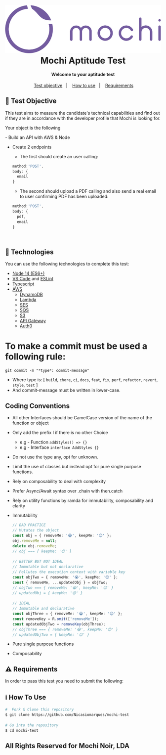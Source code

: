 <h1 align="center">
    <img alt="logo Mochi" src="logo-purplehorizontal.png" />
    <br>
    Mochi Aptitude Test
    <br>
</h1>

<h4 align="center">
Welcome to your aptitude test
</h4>
<p align="center">
&nbsp;&nbsp;
  <a href="#test-objective">Test objective</a>&nbsp;&nbsp;&nbsp;|&nbsp;&nbsp;&nbsp;
  <a href="#how-to-use">How to use</a>&nbsp;&nbsp;&nbsp;|&nbsp;&nbsp;&nbsp;
  <a href="#reqirements">Requirements</a>&nbsp;&nbsp;
</p>

## :wrench: Test Objective

<p>
This test aims to measure the candidate's technical capabilities and find out if they are in accordance with the developer profile that Mochi is looking for.

Your object is the following
</p>
- Build an API with AWS & Node

- Create 2 endpoints
  - The first should create an user calling:

  ```js
  method:'POST',
  body: {
    email
  }
  ```
  - The second should upload a PDF calling and also send a real email to user confirming PDF has been uploaded:

  ```js
  method:'POST',
  body: {
    pdf,
    email
  }
  ```
</p>

<br>

## :rocket: Technologies

You can use the following technologies to complete this test:

- [Node 14 (ES6+)](https://nodejs.org/en/)
- [VS Code][vc] and [ESLint][vceslint]
- [Typescript](https://www.typescriptlang.org/)
- [AWS](https://aws.amazon.com/)
  - [DynamoDB](https://aws.amazon.com/dynamodb/?nc2=type_a)
  - [Lambda](https://aws.amazon.com/lambda/?nc2=type_a)
  - [SES](https://aws.amazon.com/ses/)
  - [SQS](https://aws.amazon.com/sqs/)
  - [S3](https://aws.amazon.com/s3/)
  - [API Gateway](https://aws.amazon.com/api-gateway/)
  - [Auth0](https://auth0.com/partners/amazon-web-services)
  

# To make a commit must be used a following rule:

`git commit -m "*type*: commit-message"`

- Where type is: [ `build`, `chore`, `ci`, `docs`, `feat`, `fix`, `perf`, `refactor`, `revert`, `style`, `test` ]
- And commit-message must be written in lower-case.

## Coding Conventions

- All other Interfaces should be CamelCase version of the name of the function or object
- Only add the prefix I if there is no other Choice
  - e.g - Function `addStyles() => {}`
  - e.g - Interface `interface AddStyles {}`
- Do not use the type any, opt for unknown.
- Limit the use of classes but instead opt for pure single purpose functions.
- Rely on composability to deal with complexity
- Prefer Async/Await syntax over .chain with then.catch
- Rely on utility functions by ramda for immutability, composability and clarity
- Immutability

  ```ts
  // BAD PRACTICE
  // Mutates the object
  const obj = { removeMe: '😭', keepMe: '😊' };
  obj.removeMe = null;
  delete obj.removeMe;
  // obj === { keepMe: '😊' }

  // BETTER BUT NOT IDEAL
  // Immutable but not declarative
  // Pollutes the execution context with variable key
  const objTwo = { removeMe: '😭', keepMe: '😊' };
  const { removeMe, ...updatedObj } = objTwo;
  // objTwo === { removeMe: '😭', keepMe: '😊' }
  // updatedObj = { keepMe: '😊' }

  // IDEAL
  // Immutable and declarative
  const objThree = { removeMe: '😭', keepMe: '😊' };
  const removeKey = R.omit(['removeMe']);
  const updatedObjTwo = removeKey(objThree);
  // objThree === { removeMe: '😭', keepMe: '😊' }
  // updatedObjTwo = { keepMe: '😊' }
  ```

- Pure single purpose functions
- Composability

## :warning: Requirements 

In order to pass this test you need to submit the following:

## :information_source: How To Use

```bash
#  Fork & Clone this repository
$ git clone https://github.com/Nicasiomarques/mochi-test

# Go into the repository
$ cd mochi-test

```

## All Rights Reserved for Mochi Noir, LDA

[nodejs]: https://nodejs.org/
[vc]: https://code.visualstudio.com/
[vceditconfig]: https://marketplace.visualstudio.com/items?itemName=EditorConfig.EditorConfig
[vceslint]: https://marketplace.visualstudio.com/items?itemName=dbaeumer.vscode-eslint
